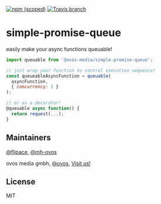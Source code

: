 [![npm (scoped)](https://img.shields.io/npm/v/@ovos-media/simple-promise-queue.svg)](https://www.npmjs.com/package/@ovos-media/simple-promise-queue)
[![Travis branch](https://img.shields.io/travis/ovos/js-helpers/master.svg)](https://travis-ci.org/ovos/js-helpers)
# simple-promise-queue

easily make your async functions queuable!

```js
import queuable from '@ovos-media/simple-promise-queue';

// just wrap your function to control execution sequence!
const queueableAsyncFunction = queuable(
  asyncFunction, 
  { concurrency: 1 }
);

// or as a decorator!
@queuable async function() {
  return request(...);
}
```

## Maintainers

[@flipace](https://github.com/flipace), [@mh-ovos](https://github.com/mh-ovos)

ovos media gmbh, [@ovos](https://github.com/ovos), [Visit us!](https://ovos.at)

## License

MIT